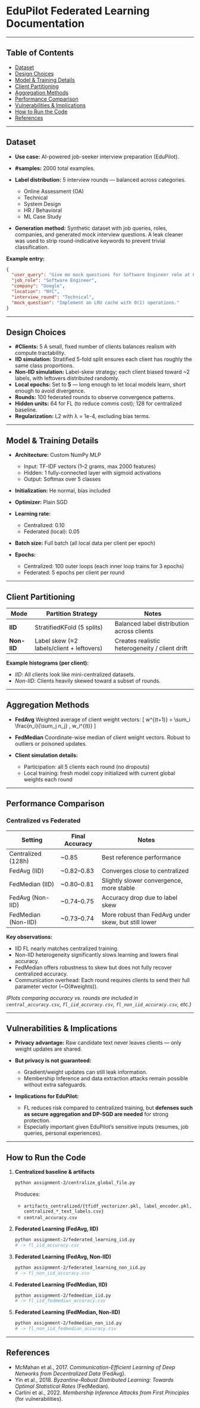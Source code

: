 # EduPilot Federated Learning Documentation

---

## Table of Contents

* [Dataset](#dataset)
* [Design Choices](#design-choices)
* [Model & Training Details](#model--training-details)
* [Client Partitioning](#client-partitioning)
* [Aggregation Methods](#aggregation-methods)
* [Performance Comparison](#performance-comparison)
* [Vulnerabilities & Implications](#vulnerabilities--implications)
* [How to Run the Code](#how-to-run-the-code)
* [References](#references)

---

## Dataset

* **Use case:** AI-powered job-seeker interview preparation (EduPilot).
* **#samples:** 2000 total examples.
* **Label distribution:** 5 interview rounds — balanced across categories.

  * Online Assessment (OA)
  * Technical
  * System Design
  * HR / Behavioral
  * ML Case Study
* **Generation method:** Synthetic dataset with job queries, roles, companies, and generated mock interview questions. A leak cleaner was used to strip round-indicative keywords to prevent trivial classification.

**Example entry:**

```json
{
  "user_query": "Give me mock questions for Software Engineer role at Google NYC",
  "job_role": "Software Engineer",
  "company": "Google",
  "location": "NYC",
  "interview_round": "Technical",
  "mock_question": "Implement an LRU cache with O(1) operations."
}
```

---

## Design Choices

* **#Clients:** 5
  A small, fixed number of clients balances realism with compute tractability.
* **IID simulation:** Stratified 5-fold split ensures each client has roughly the same class proportions.
* **Non-IID simulation:** Label-skew strategy; each client biased toward ~2 labels, with leftovers distributed randomly.
* **Local epochs:** Set to **5** — long enough to let local models learn, short enough to avoid divergence.
* **Rounds:** 100 federated rounds to observe convergence patterns.
* **Hidden units:** 64 for FL (to reduce comms cost); 128 for centralized baseline.
* **Regularization:** L2 with λ = 1e-4, excluding bias terms.

---

## Model & Training Details

* **Architecture:** Custom NumPy MLP

  * Input: TF-IDF vectors (1–2 grams, max 2000 features)
  * Hidden: 1 fully-connected layer with sigmoid activations
  * Output: Softmax over 5 classes
* **Initialization:** He normal, bias included
* **Optimizer:** Plain SGD
* **Learning rate:**

  * Centralized: 0.10
  * Federated (local): 0.05
* **Batch size:** Full batch (all local data per client per epoch)
* **Epochs:**

  * Centralized: 100 outer loops (each inner loop trains for 3 epochs)
  * Federated: 5 epochs per client per round

---

## Client Partitioning

| Mode        | Partition Strategy                        | Notes                                          |
| ----------- | ----------------------------------------- | ---------------------------------------------- |
| **IID**     | StratifiedKFold (5 splits)                | Balanced label distribution across clients     |
| **Non-IID** | Label skew (≈2 labels/client + leftovers) | Creates realistic heterogeneity / client drift |

**Example histograms (per client):**

* *IID*: All clients look like mini-centralized datasets.
* *Non-IID*: Clients heavily skewed toward a subset of rounds.

---

## Aggregation Methods

* **FedAvg**
  Weighted average of client weight vectors:
  [
  w^{(t+1)} = \sum_i \frac{n_i}{\sum_j n_j} , w_i^{(t)}
  ]

* **FedMedian**
  Coordinate-wise median of client weight vectors. Robust to outliers or poisoned updates.

* **Client simulation details:**

  * Participation: all 5 clients each round (no dropouts)
  * Local training: fresh model copy initialized with current global weights each round

---

## Performance Comparison

### Centralized vs Federated

| Setting             | Final Accuracy | Notes                                               |
| ------------------- | -------------- | --------------------------------------------------- |
| Centralized (128h)  | ~0.85          | Best reference performance                          |
| FedAvg (IID)        | ~0.82–0.83     | Converges close to centralized                      |
| FedMedian (IID)     | ~0.80–0.81     | Slightly slower convergence, more stable            |
| FedAvg (Non-IID)    | ~0.74–0.75     | Accuracy drop due to label skew                     |
| FedMedian (Non-IID) | ~0.73–0.74     | More robust than FedAvg under skew, but still lower |

**Key observations:**

* IID FL nearly matches centralized training.
* Non-IID heterogeneity significantly slows learning and lowers final accuracy.
* FedMedian offers robustness to skew but does not fully recover centralized accuracy.
* Communication overhead: Each round requires clients to send their full parameter vector (~O(#weights)).

*(Plots comparing accuracy vs. rounds are included in `central_accuracy.csv`, `fl_iid_accuracy.csv`, `fl_non_iid_accuracy.csv`, etc.)*

---

## Vulnerabilities & Implications

* **Privacy advantage:** Raw candidate text never leaves clients — only weight updates are shared.
* **But privacy is not guaranteed:**

  * Gradient/weight updates can still leak information.
  * Membership Inference and data extraction attacks remain possible without extra safeguards.
* **Implications for EduPilot:**

  * FL reduces risk compared to centralized training, but **defenses such as secure aggregation and DP-SGD are needed** for strong protection.
  * Especially important given EduPilot’s sensitive inputs (resumes, job queries, personal experiences).

---

## How to Run the Code

1. **Centralized baseline & artifacts**

   ```bash
   python assignment-2/centralize_global_file.py
   ```

   Produces:

   * `artifacts_centralized/{tfidf_vectorizer.pkl, label_encoder.pkl, centralized_*_text_labels.csv}`
   * `central_accuracy.csv`

2. **Federated Learning (FedAvg, IID)**

   ```bash
   python assignment-2/federated_learning_iid.py
   # -> fl_iid_accuracy.csv
   ```

3. **Federated Learning (FedAvg, Non-IID)**

   ```bash
   python assignment-2/federated_learning_non_iid.py
   # -> fl_non_iid_accuracy.csv
   ```

4. **Federated Learning (FedMedian, IID)**

   ```bash
   python assignment-2/fedmedian_iid.py
   # -> fl_iid_fedmedian_accuracy.csv
   ```

5. **Federated Learning (FedMedian, Non-IID)**

   ```bash
   python assignment-2/fedmedian_non_iid.py
   # -> fl_non_iid_fedmedian_accuracy.csv
   ```

---

## References

* McMahan et al., 2017. *Communication-Efficient Learning of Deep Networks from Decentralized Data* (FedAvg).
* Yin et al., 2018. *Byzantine-Robust Distributed Learning: Towards Optimal Statistical Rates* (FedMedian).
* Carlini et al., 2022. *Membership Inference Attacks from First Principles* (for vulnerabilities).
